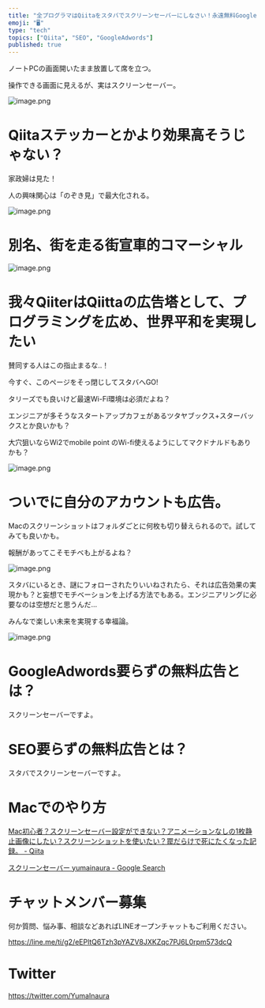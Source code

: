 ```yaml
---
title: "全プログラマはQiitaをスタバでスクリーンセーバーにしなさい！永遠無料GoogleAdwords的な？勝手にSEO業者？リアル口コミで世界"
emoji: "🖥"
type: "tech"
topics: ["Qiita", "SEO", "GoogleAdwords"]
published: true
---
```


ノートPCの画面開いたまま放置して席を立つ。

操作できる画面に見えるが、実はスクリーンセーバー。


![image.png](https://qiita-image-store.s3.amazonaws.com/0/89618/b7cb1f31-09c9-33e4-b2e8-b4c3ff96c2b9.png)


# Qiitaステッカーとかより効果高そうじゃない？

家政婦は見た！

人の興味関心は「のぞき見」で最大化される。

![image.png](https://qiita-image-store.s3.amazonaws.com/0/89618/ad638346-5984-e49a-1189-1a2cba5f4339.png)


# 別名、街を走る街宣車的コマーシャル

![image.png](https://qiita-image-store.s3.amazonaws.com/0/89618/28b4968b-5b6d-2126-e36c-a929bda8a70c.png)



# 我々QiiterはQiittaの広告塔として、プログラミングを広め、世界平和を実現したい

賛同する人はこの指止まるな‥！

今すぐ、このページをそっ閉じしてスタバへGO!

タリーズでも良いけど最速Wi-Fi環境は必須だよね？

エンジニアが多そうなスタートアップカフェがあるツタヤブックス+スターバックスとか良いかも？

大穴狙いならWi2でmobile point のWi-fi使えるようにしてマクドナルドもありかも？

![image.png](https://qiita-image-store.s3.amazonaws.com/0/89618/e91e84c1-9899-88dc-a9f7-9cc1d7b5dba7.png)



# ついでに自分のアカウントも広告。

Macのスクリーンショットはフォルダごとに何枚も切り替えられるので。試してみても良いかも。

報酬があってこそモチベも上がるよね？

![image.png](https://qiita-image-store.s3.amazonaws.com/0/89618/a26fc7e3-51fa-2b7d-d9a7-dc65c8187f20.png)


スタバにいるとき、謎にフォローされたりいいねされたら、それは広告効果の実現かも？と妄想でモチベーションを上げる方法でもある。エンジニアリングに必要なのは空想だと思うんだ…

みんなで楽しい未来を実現する幸福論。

![image.png](https://qiita-image-store.s3.amazonaws.com/0/89618/d0d37272-c748-990c-2655-e1e94c7af20e.png)

# GoogleAdwords要らずの無料広告とは？

スクリーンセーバーですよ。

# SEO要らずの無料広告とは？

スタバでスクリーンセーバーですよ。


# Macでのやり方

[Mac初心者？スクリーンセーバー設定ができない？アニメーションなしの1枚静止画像にしたい？スクリーンショットを使いたい？罠だらけで死にたくなった記録。 - Qiita](https://qiita.com/YumaInaura/items/8c815b9f622f47c792ca)

[スクリーンセーバー yumainaura - Google Search](https://www.google.co.jp/search?q=%E3%82%B9%E3%82%AF%E3%83%AA%E3%83%BC%E3%83%B3%E3%82%BB%E3%83%BC%E3%83%90%E3%83%BC+yumainaura&oq=%E3%82%B9%E3%82%AF%E3%83%AA%E3%83%BC%E3%83%B3%E3%82%BB%E3%83%BC%E3%83%90%E3%83%BC+yumainaura&aqs=chrome..69i57j69i60l3.4756j0j7&sourceid=chrome&ie=UTF-8)








<!-- Update From Qiita API -->

# チャットメンバー募集


何か質問、悩み事、相談などあればLINEオープンチャットもご利用ください。

https://line.me/ti/g2/eEPltQ6Tzh3pYAZV8JXKZqc7PJ6L0rpm573dcQ





# Twitter


https://twitter.com/YumaInaura


<!-- Update From Qiita API -->


